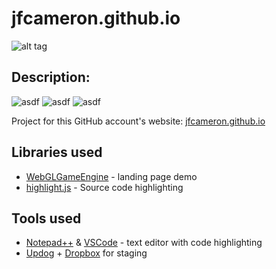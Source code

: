 # jfcameron.github.io
![alt tag](http://jfcameron.github.io/Github/jfcameron.io/Build_Image.png "")

## Description:
![asdf](https://img.shields.io/badge/development%20status-active-green.svg)
![asdf](https://img.shields.io/badge/platforms-web-lightgrey.svg)
![asdf](https://img.shields.io/badge/license-unlicense-green.svg)

Project for this GitHub account's website: [jfcameron.github.io](http://jfcameron.github.io) 

## Libraries used
* [WebGLGameEngine](https://github.com/jfcameron/WebGLGameEngine) - landing page demo
* [highlight.js](https://highlightjs.org/) - Source code highlighting

## Tools used
* [Notepad++](https://notepad-plus-plus.org/) & [VSCode](https://code.visualstudio.com/) - text editor with code highlighting
* [Updog](https://updog.co/) + [Dropbox](https://www.dropbox.com) for staging